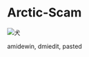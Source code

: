 # Arctic-Scam

![犬](https://cdn.discordapp.com/attachments/1029018097279041626/1057637904970686486/image.png)

amidewin, dmiedit, pasted
